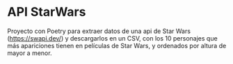 # API StarWars

Proyecto con Poetry para extraer datos de una api de Star Wars (https://swapi.dev/) y descargarlos en un CSV, con los 10 personajes que más apariciones tienen en películas de Star Wars, y ordenados por altura de mayor a menor.
